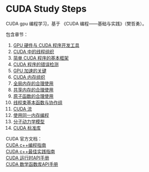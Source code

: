 # CUDA Study Steps

CUDA gpu 编程学习，基于 《CUDA 编程——基础与实践》（樊哲勇）。

包含章节：

1. [GPU 硬件与 CUDA 程序开发工具](./capter1/ReadMe.md)
2. [CUDA 中的线程组织](./capter2/ReadMe.md)
3. [简单 CUDA 程序的基本框架](./capter3/ReadMe.md)
4. [CUDA 程序的错误检测](./capter4/ReadMe.md)
5. [GPU 加速的关键](./capter5/ReadMe.md)
6. [CUDA 内存组织](./capter6/ReadMe.md)
7. [全局内存的合理使用](./capter7/ReadMe.md)
8. [共享内存的合理使用](./capter8/ReadMe.md)
9. [原子函数的合理使用](./capter9/ReadMe.md)
10. [线程束基本函数与协作组](./capter10/ReadMe.md)
11. [CUDA 流](./capter11/ReadMe.md)
12. [使用同一内存编程]()
13. [分子动力学模型](./capter13/ReadMe.md)
14. [CUDA 标准库](./capter14/ReadMe.md)


CUDA 官方文档：  
[CUDA c++编程指南](https://docs.nvidia.com/cuda/cuda-c-programming-guide/index.html)  
[CUDA c++最佳实践指南](https://docs.nvidia.com/cuda/cuda-c-best-practices-guide/index.html)  
[CUDA 运行时API手册](https://docs.nvidia.com/cuda/cuda-runtime-api/index.html)  
[CUDA 数学函数库API手册](https://docs.nvidia.com/cuda/cuda-math-api/index.html)  


